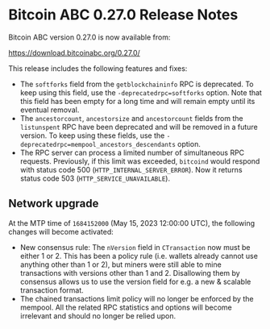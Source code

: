 # Bitcoin ABC 0.27.0 Release Notes

Bitcoin ABC version 0.27.0 is now available from:

  <https://download.bitcoinabc.org/0.27.0/>

This release includes the following features and fixes:
  - The `softforks` field from the `getblockchaininfo` RPC is deprecated.
    To keep using this field, use the `-deprecatedrpc=softforks` option.
    Note that this field has been empty for a long time and will remain
    empty until its eventual removal.
  - The `ancestorcount`, `ancestorsize` and `ancestorcount` fields from the
    `listunspent` RPC have been deprecated and will be removed in a future
    version. To keep using these fields, use the
    `-deprecatedrpc=mempool_ancestors_descendants` option.
  - The RPC server can process a limited number of simultaneous RPC requests.
    Previously, if this limit was exceeded, `bitcoind` would respond with
    status code 500 (`HTTP_INTERNAL_SERVER_ERROR`). Now it returns status
    code 503 (`HTTP_SERVICE_UNAVAILABLE`).

Network upgrade
---------------

At the MTP time of `1684152000` (May 15, 2023 12:00:00 UTC), the following
changes will become activated:
  - New consensus rule: The `nVersion` field in `CTransaction` now must be either
    1 or 2. This has been a policy rule (i.e. wallets already cannot use anything
    other than 1 or 2), but miners were still able to mine transactions with
    versions other than 1 and 2. Disallowing them by consensus allows us to use
    the version field for e.g. a new & scalable transaction format.
  - The chained transactions limit policy will no longer be enforced by the
    mempool. All the related RPC statistics and options will become irrelevant
    and should no longer be relied upon.
